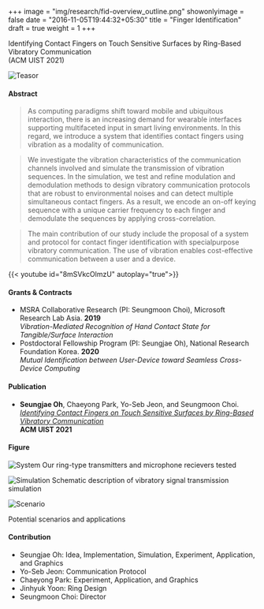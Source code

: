+++
image = "img/research/fid-overview_outline.png"
showonlyimage = false
date = "2016-11-05T19:44:32+05:30"
title = "Finger Identification"
draft = true
weight = 1
+++

Identifying Contact Fingers on Touch Sensitive Surfaces by Ring-Based Vibratory Communication<br>(ACM UIST 2021)
<!--more-->

![Teasor][1]

<!-- #### This work is not submitted or published yet. Therefore, this page contains only the preliminary results of this research. -->

#### Abstract
> As computing paradigms shift toward mobile and ubiquitous interaction, there is an increasing demand for wearable interfaces supporting multifaceted input in smart living environments. In this regard, we introduce a system that identifies contact fingers using vibration as a modality of communication.

> We investigate the vibration characteristics of the communication channels involved and simulate the transmission of vibration sequences. In the simulation, we test and refine modulation and demodulation methods to design vibratory communication protocols that are robust to environmental noises and can detect multiple simultaneous contact fingers. As a result, we encode an on-off keying sequence with a unique carrier frequency to each finger and demodulate the sequences by applying cross-correlation.

> The main contribution of our study include the proposal of a
system and protocol for contact finger identification with specialpurpose vibratory communication. The use of vibration enables cost-effective communication between a user and a device.

{{< youtube id="8mSVkcOlmzU" autoplay="true">}}

#### Grants & Contracts
* MSRA Collaborative Research (PI: Seungmoon Choi), Microsoft Research Lab Asia. **2019** <br>*Vibration-Mediated Recognition of Hand Contact State for Tangible/Surface Interaction*
* Postdoctoral Fellowship Program (PI: Seungjae Oh), National Research Foundation Korea. **2020** <br>*Mutual Identification between User-Device toward Seamless Cross-Device Computing*

#### Publication
* **Seungjae Oh**, Chaeyong Park, Yo-Seb Jeon, and Seungmoon Choi.<br> *[Identifying Contact Fingers on Touch Sensitive Surfaces by Ring-Based Vibratory Communication](https://doi.org/10.1145/3472749.3474745)* <br>**ACM UIST 2021**

#### Figure
![System][2]
Our ring-type transmitters and microphone recievers tested

![Simulation][3]
Schematic description of vibratory signal transmission simulation

![Scenario][4]
<!-- ![Application][5] -->
Potential scenarios and applications


#### Contribution
* Seungjae Oh: Idea, Implementation, Simulation, Experiment, Application, and Graphics
* Yo-Seb Jeon: Communication Protocol
* Chaeyong Park: Experiment, Application, and Graphics
* Jinhyuk Yoon: Ring Design
* Seungmoon Choi: Director

[1]: /img/research/fid-teaser.png
[2]: /img/research/fid-sys.jpg
[3]: /img/research/fid-simul.png
[4]: /img/research/fid-scenario.png
[5]: /img/research/fid-app.jpg

